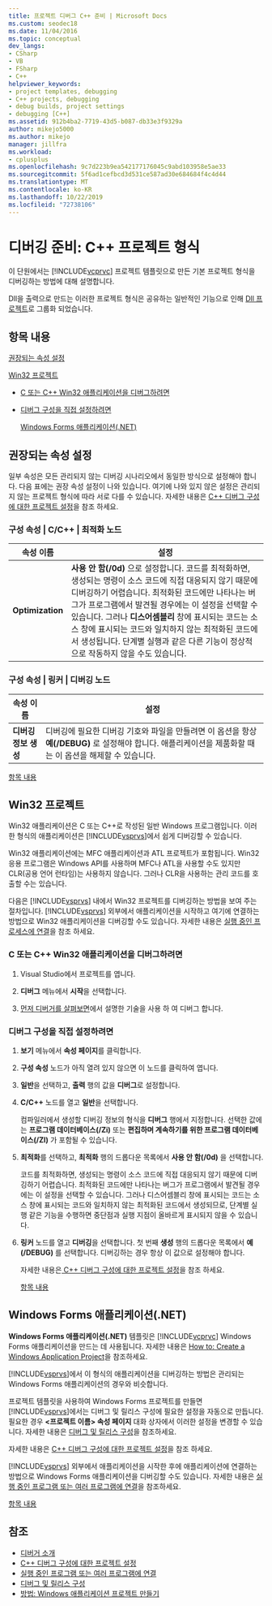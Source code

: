 ```yaml
---
title: 프로젝트 디버그 C++ 준비 | Microsoft Docs
ms.custom: seodec18
ms.date: 11/04/2016
ms.topic: conceptual
dev_langs:
- CSharp
- VB
- FSharp
- C++
helpviewer_keywords:
- project templates, debugging
- C++ projects, debugging
- debug builds, project settings
- debugging [C++]
ms.assetid: 912b4ba2-7719-43d5-b087-db33e3f9329a
author: mikejo5000
ms.author: mikejo
manager: jillfra
ms.workload:
- cplusplus
ms.openlocfilehash: 9c7d223b9ea542177176045c9abd103958e5ae33
ms.sourcegitcommit: 5f6ad1cefbcd3d531ce587ad30e684684f4c4d44
ms.translationtype: MT
ms.contentlocale: ko-KR
ms.lasthandoff: 10/22/2019
ms.locfileid: "72738106"
---
```

# <a name="debugging-preparation-c-project-types"></a>디버깅 준비: C++ 프로젝트 형식
이 단원에서는 [!INCLUDE[vcprvc](../code-quality/includes/vcprvc_md.md)] 프로젝트 템플릿으로 만든 기본 프로젝트 형식을 디버깅하는 방법에 대해 설명합니다.

 Dll을 출력으로 만드는 이러한 프로젝트 형식은 공유하는 일반적인 기능으로 인해 [Dll 프로젝트](../debugger/debugging-dll-projects.md)로 그룹화 되었습니다.

## <a name="BKMK_In_this_topic"></a> 항목 내용
 [권장되는 속성 설정](#BKMK_Recommended_Property_Settings)

 [Win32 프로젝트](#BKMK_Win32_Projects)

- [C 또는 C++ Win32 애플리케이션을 디버그하려면](#BKMK_To_debug_a_C_or_C___Win32_application)

- [디버그 구성을 직접 설정하려면](#BKMK_To_manually_set_a_Debug_configuration)

  [Windows Forms 애플리케이션(.NET)](#BKMK_Windows_Forms_Applications___NET_)

## <a name="BKMK_Recommended_Property_Settings"></a> 권장되는 속성 설정
 일부 속성은 모든 관리되지 않는 디버깅 시나리오에서 동일한 방식으로 설정해야 합니다. 다음 표에는 권장 속성 설정이 나와 있습니다. 여기에 나와 있지 않은 설정은 관리되지 않는 프로젝트 형식에 따라 서로 다를 수 있습니다. 자세한 내용은 [ C++ 디버그 구성에 대한 프로젝트 설정](../debugger/project-settings-for-a-cpp-debug-configuration.md)을 참조 하세요.

### <a name="configuration-properties-124-cc-124-optimization-node"></a>구성 속성 &#124; C/C++ &#124; 최적화 노드

|속성 이름|설정|
|-------------------|-------------|
|**Optimization**|**사용 안 함(/0d)** 으로 설정합니다. 코드를 최적화하면, 생성되는 명령이 소스 코드에 직접 대응되지 않기 때문에 디버깅하기 어렵습니다. 최적화된 코드에만 나타나는 버그가 프로그램에서 발견될 경우에는 이 설정을 선택할 수 있습니다. 그러나 **디스어셈블리** 창에 표시되는 코드는 소스 창에 표시되는 코드와 일치하지 않는 최적화된 코드에서 생성됩니다. 단계별 실행과 같은 다른 기능이 정상적으로 작동하지 않을 수도 있습니다.|

### <a name="configuration-properties-124-linker-124-debugging-node"></a>구성 속성 &#124; 링커 &#124; 디버깅 노드

|속성 이름|설정|
|-------------------|-------------|
|**디버깅 정보 생성**|디버깅에 필요한 디버깅 기호와 파일을 만들려면 이 옵션을 항상 **예(/DEBUG)** 로 설정해야 합니다. 애플리케이션을 제품화할 때는 이 옵션을 해제할 수 있습니다.|

 [항목 내용](../debugger/debugging-preparation-visual-cpp-project-types.md#BKMK_In_this_topic)

## <a name="BKMK_Win32_Projects"></a> Win32 프로젝트
 Win32 애플리케이션은 C 또는 C++로 작성된 일반 Windows 프로그램입니다. 이러한 형식의 애플리케이션은 [!INCLUDE[vsprvs](../code-quality/includes/vsprvs_md.md)]에서 쉽게 디버깅할 수 있습니다.

 Win32 애플리케이션에는 MFC 애플리케이션과 ATL 프로젝트가 포함됩니다. Win32 응용 프로그램은 Windows API를 사용하며 MFC나 ATL을 사용할 수도 있지만 CLR(공용 언어 런타임)는 사용하지 않습니다. 그러나 CLR을 사용하는 관리 코드를 호출할 수는 있습니다.

 다음은 [!INCLUDE[vsprvs](../code-quality/includes/vsprvs_md.md)] 내에서 Win32 프로젝트를 디버깅하는 방법을 보여 주는 절차입니다. [!INCLUDE[vsprvs](../code-quality/includes/vsprvs_md.md)] 외부에서 애플리케이션을 시작하고 여기에 연결하는 방법으로 Win32 애플리케이션을 디버깅할 수도 있습니다. 자세한 내용은 [실행 중인 프로세스에 연결](../debugger/attach-to-running-processes-with-the-visual-studio-debugger.md)을 참조 하세요.

### <a name="BKMK_To_debug_a_C_or_C___Win32_application"></a> C 또는 C++ Win32 애플리케이션을 디버그하려면

1. Visual Studio에서 프로젝트를 엽니다.

2. **디버그** 메뉴에서 **시작**을 선택합니다.

3. [먼저 디버거를 살펴보면](../debugger/debugger-feature-tour.md)에서 설명한 기술을 사용 하 여 디버그 합니다.

### <a name="BKMK_To_manually_set_a_Debug_configuration"></a> 디버그 구성을 직접 설정하려면

1. **보기** 메뉴에서 **속성 페이지**를 클릭합니다.

2. **구성 속성** 노드가 아직 열려 있지 않으면 이 노드를 클릭하여 엽니다.

3. **일반**을 선택하고, **출력** 행의 값을 **디버그**로 설정합니다.

4. **C/C++** 노드를 열고 **일반**을 선택합니다.

    컴파일러에서 생성할 디버깅 정보의 형식을 **디버그** 행에서 지정합니다. 선택한 값에는 **프로그램 데이터베이스(/Zi)** 또는 **편집하며 계속하기를 위한 프로그램 데이터베이스(/ZI)** 가 포함될 수 있습니다.

5. **최적화**를 선택하고, **최적화** 행의 드롭다운 목록에서 **사용 안 함(/0d)** 을 선택합니다.

    코드를 최적화하면, 생성되는 명령이 소스 코드에 직접 대응되지 않기 때문에 디버깅하기 어렵습니다. 최적화된 코드에만 나타나는 버그가 프로그램에서 발견될 경우에는 이 설정을 선택할 수 있습니다. 그러나 디스어셈블리 창에 표시되는 코드는 소스 창에 표시되는 코드와 일치하지 않는 최적화된 코드에서 생성되므로, 단계별 실행 같은 기능을 수행하면 중단점과 실행 지점이 올바르게 표시되지 않을 수 있습니다.

6. **링커** 노드를 열고 **디버깅**을 선택합니다. 첫 번째 **생성** 행의 드롭다운 목록에서 **예(/DEBUG)** 를 선택합니다. 디버깅하는 경우 항상 이 값으로 설정해야 합니다.

   자세한 내용은[ C++ 디버그 구성에 대한 프로젝트 설정](../debugger/project-settings-for-a-cpp-debug-configuration.md)을 참조 하세요.

   [항목 내용](../debugger/debugging-preparation-visual-cpp-project-types.md#BKMK_In_this_topic)

## <a name="BKMK_Windows_Forms_Applications___NET_"></a> Windows Forms 애플리케이션(.NET)
 **Windows Forms 애플리케이션(.NET)** 템플릿은 [!INCLUDE[vcprvc](../code-quality/includes/vcprvc_md.md)] Windows Forms 애플리케이션을 만드는 데 사용됩니다. 자세한 내용은 [How to: Create a Windows Application Project](https://docs.microsoft.com/previous-versions/visualstudio/visual-studio-2010/42wc9kk5(v=vs.100))을 참조하세요.

 [!INCLUDE[vsprvs](../code-quality/includes/vsprvs_md.md)]에서 이 형식의 애플리케이션을 디버깅하는 방법은 관리되는 Windows Forms 애플리케이션의 경우와 비슷합니다.

 프로젝트 템플릿을 사용하여 Windows Forms 프로젝트를 만들면 [!INCLUDE[vsprvs](../code-quality/includes/vsprvs_md.md)]에서는 디버그 및 릴리스 구성에 필요한 설정을 자동으로 만듭니다. 필요한 경우 **\<프로젝트 이름> 속성 페이지** 대화 상자에서 이러한 설정을 변경할 수 있습니다. 자세한 내용은 [디버그 및 릴리스 구성](../debugger/how-to-set-debug-and-release-configurations.md)을 참조하세요.

 자세한 내용은 [ C++ 디버그 구성에 대한 프로젝트 설정](../debugger/project-settings-for-a-cpp-debug-configuration.md)을 참조 하세요.

 [!INCLUDE[vsprvs](../code-quality/includes/vsprvs_md.md)] 외부에서 애플리케이션을 시작한 후에 애플리케이션에 연결하는 방법으로 Windows Forms 애플리케이션을 디버깅할 수도 있습니다. 자세한 내용은 [실행 중인 프로그램 또는 여러 프로그램에 연결](../debugger/attach-to-running-processes-with-the-visual-studio-debugger.md)을 참조하세요.

 [항목 내용](../debugger/debugging-preparation-visual-cpp-project-types.md#BKMK_In_this_topic)

## <a name="see-also"></a>참조
- [디버거 소개](../debugger/debugger-feature-tour.md)
- [C++ 디버그 구성에 대한 프로젝트 설정](../debugger/project-settings-for-a-cpp-debug-configuration.md)
- [실행 중인 프로그램 또는 여러 프로그램에 연결](../debugger/attach-to-running-processes-with-the-visual-studio-debugger.md)
- [디버그 및 릴리스 구성](../debugger/how-to-set-debug-and-release-configurations.md)
- [방법: Windows 애플리케이션 프로젝트 만들기](https://docs.microsoft.com/previous-versions/visualstudio/visual-studio-2010/42wc9kk5(v=vs.100))
